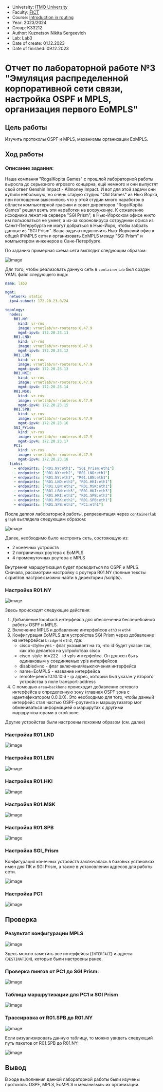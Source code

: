 - University: [ITMO University](https://itmo.ru/ru/)
- Faculty: [FICT](https://fict.itmo.ru)
- Course: [Introduction in routing](https://github.com/itmo-ict-faculty/introduction-in-routing)
- Year: 2023/2024
- Group: K33212
- Author: Kuznetsov Nikita Sergeevich
- Lab: Lab3
- Date of create: 01.12.2023
- Date of finished: 09.12.2023

# Отчет по лабораторной работе №3 "Эмуляция распределенной корпоративной сети связи, настройка OSPF и MPLS, организация первого EoMPLS"

## Цель работы

Изучить протоколы OSPF и MPLS, механизмы организации EoMPLS.

## Ход работы

### Описание задания:

Наша компания "RogaIKopita Games" с прошлой лабораторной работы выросла до серьезного игрового концерна, ещё немного и они выпустят свой ответ Genshin Impact - Allmoney Impact. И вот для этой задачи они купили небольшую, но очень старую студию "Old Games" из Нью Йорка, при поглощении выяснилось что у этой студии много наработок в области компьютерной графики и совет директоров "RogaIKopita Games" решил взять эти наработки на вооружение. К сожалению исходники лежат на сервере "SGI Prism", в Нью-Йоркском офисе никто им пользоваться не умеет, а из-за короновируса сотрудники офиса из Санкт-Петерубурга не могут добраться в Нью-Йорк, чтобы забрать данные из "SGI Prism". Ваша задача подключить Нью-Йоркский офис к общей IP/MPLS сети и организовать EoMPLS между "SGI Prism" и компьютером инженеров в Санк-Петербурге.

По заданию примерная схема сети выглядит следующим образом:

![image](https://github.com/crawlic-stud/intro-to-routing-itmo-2023/assets/71011093/344e1661-f570-4f3b-8836-9f1b63f51759)


Для того, чтобы реализовать данную сеть в ```containerlab``` был создан YAML файл следующего вида:

```yaml
name: lab3

mgmt:
  network: static
  ipv4-subnet: 172.20.23.0/24

topology:
  nodes:
    R01.NY:
      kind: vr-ros
      image: vrnetlab/vr-routeros:6.47.9
      mgmt-ipv4: 172.20.23.11
    R01.LND:
      kind: vr-ros
      image: vrnetlab/vr-routeros:6.47.9
      mgmt-ipv4: 172.20.23.12
    R01.LBN:
      kind: vr-ros
      image: vrnetlab/vr-routeros:6.47.9
      mgmt-ipv4: 172.20.23.13
    R01.HKI:
      kind: vr-ros
      image: vrnetlab/vr-routeros:6.47.9
      mgmt-ipv4: 172.20.23.14
    R01.MSK:
      kind: vr-ros
      image: vrnetlab/vr-routeros:6.47.9
      mgmt-ipv4: 172.20.23.15
    R01.SPB:
      kind: vr-ros
      image: vrnetlab/vr-routeros:6.47.9
      mgmt-ipv4: 172.20.23.16
    SGI_Prism:
      kind: vr-ros
      image: vrnetlab/vr-routeros:6.47.9
      mgmt-ipv4: 172.20.23.17
    PC1:
      kind: vr-ros
      image: vrnetlab/vr-routeros:6.47.9
      mgmt-ipv4: 172.20.23.18
  links:
    - endpoints: ["R01.NY:eth1", "SGI_Prism:eth1"]
    - endpoints: ["R01.NY:eth2", "R01.LND:eth1"]
    - endpoints: ["R01.NY:eth3", "R01.LBN:eth1"]
    - endpoints: ["R01.LND:eth2", "R01.HKI:eth1"]
    - endpoints: ["R01.LBN:eth2", "R01.MSK:eth1"]
    - endpoints: ["R01.LBN:eth3", "R01.HKI:eth3"]
    - endpoints: ["R01.HKI:eth2", "R01.SPB:eth2"]
    - endpoints: ["R01.MSK:eth2", "R01.SPB:eth1"]
    - endpoints: ["R01.SPB:eth3", "PC1:eth1"]
```
После деплоя лабораторной работы, репрезентация через ```containerlab graph``` выглядела следующим образом:

![image](https://github.com/crawlic-stud/intro-to-routing-itmo-2023/assets/71011093/b836dd93-743e-4b27-8843-a5dd0469cb96)

Далее, необходимо было настроить сеть, состояющую из:
 - 2 конечных устройств
 - 2 пограничных роутера с EoMPLS
 - 4 промежуточных роутера с MPLS

Внутрення маршрутизация будет проводиться по OSPF и MPLS. Сначала, рассмотрим настройку с роутера R01.NY (полные тексты скриптов настроек можно найти в директории /scripts).

### Настройка R01.NY

![image](https://github.com/crawlic-stud/intro-to-routing-itmo-2023/assets/71011093/72bc42e2-df18-4cd1-b6d8-745f3818537b)

Здесь происходят следующие действия:

1. Добавление loopback интерфейса для обеспечения бесперебойной работы OSPF и MPLS. 
1. Включение MPLS и добавление интерфейсов ```eth3``` и ```eth4```
1. Конфигурация EoMPLS для устройства SGI Prism через добавление на интерфейсы ```bridge``` и ```eth2```, где:
   - cisco-style=yes - флаг указывает на то, что id будет указан так, как это делается на устройствах cisco
   - cisco-style-id=222 - id vpls интерфейса. Он должен быть одинаковым у соединяемых vpls интерфейсов
   - disabled=no - флаг включения/выключения интерфейса
   - name=EoMPLS - название интерфейса
   - remote-peer=10.10.10.6 - ip адрес, который был указан у второго устройства в поле transport-address
1. С помощью ```area=backbone``` происходит добавление сетевого интерфейса в определенную зону (главная OSPF зона с идентификатором 0.0.0.0). Это необходимо для того, чтобы данный интерфейс стал частью OSPF-роутинга и маршрутизатор мог обмениваться информацией о маршрутах с другими маршрутизаторами в этой зоне.

Другие устройства были настроены похожим образом (см. далее)


### Настройка R01.LND

![image](https://github.com/crawlic-stud/intro-to-routing-itmo-2023/assets/71011093/96c32369-9386-46f0-b50f-242d026f01da)

### Настройка R01.LBN

![image](https://github.com/crawlic-stud/intro-to-routing-itmo-2023/assets/71011093/1c5c8062-75fc-4b14-94c9-8752483419f9)

### Настройка R01.HKI

![image](https://github.com/crawlic-stud/intro-to-routing-itmo-2023/assets/71011093/e6b7dda9-02fe-4086-9fd6-a9567577279f)

### Настройка R01.MSK

![image](https://github.com/crawlic-stud/intro-to-routing-itmo-2023/assets/71011093/e2b43a0a-7398-4f61-88ed-d3f0e48fd22b)

### Настройка R01.SPB

![image](https://github.com/crawlic-stud/intro-to-routing-itmo-2023/assets/71011093/82f73c94-ffbd-4b67-9dfc-e767a33f9b97)

### Настройка SGI_Prism

Конфигурация конечных устройств заключалась в базовых установках имен для ПК и SGI Prism, а также в установлении адресов для работы сети.

![image](https://github.com/crawlic-stud/intro-to-routing-itmo-2023/assets/71011093/c5a752e8-73d1-4748-b0e1-65d33e82d7d2)

### Настройка PC1

![image](https://github.com/crawlic-stud/intro-to-routing-itmo-2023/assets/71011093/a3c5e97f-1619-4f69-94e4-bd3d9084bdaf)

## Проверка

### Результат конфигурации MPLS

![image](https://github.com/crawlic-stud/intro-to-routing-itmo-2023/assets/71011093/6982524c-871a-42d0-9c65-4b8f0b0fbad0)

Здесь можно заметить все интерфейсы (```INTERFACE```) и адреса (```DESTINATION```), которые были настроены ранее. 

### Проверка пингов от PC1 до SGI Prism:

![image](https://github.com/crawlic-stud/intro-to-routing-itmo-2023/assets/71011093/594614d5-27cf-459a-a525-47cc233d374f)

### Таблица маршрутизации для PC1 и SGI Prism

![image](https://github.com/crawlic-stud/intro-to-routing-itmo-2023/assets/71011093/19f4d53b-41a9-4787-8501-381494682dad)

### Трассировка от R01.SPB до R01.NY

![image](https://github.com/crawlic-stud/intro-to-routing-itmo-2023/assets/71011093/14f8def0-316f-4639-aaff-20fe12bc043c)

Если визуализировать данную таблицу, то можно увидеть следующий путь пакетов от R01.SPB до R01.NY:

![image](https://github.com/crawlic-stud/intro-to-routing-itmo-2023/assets/71011093/35b6b41e-2ac3-4d3a-a02d-707425c313c6)

## Вывод

В ходе выполнения данной лабораторной работы были изучены протоколы OSPF, MPLS, EoMPLS и механизмаы их организации.
